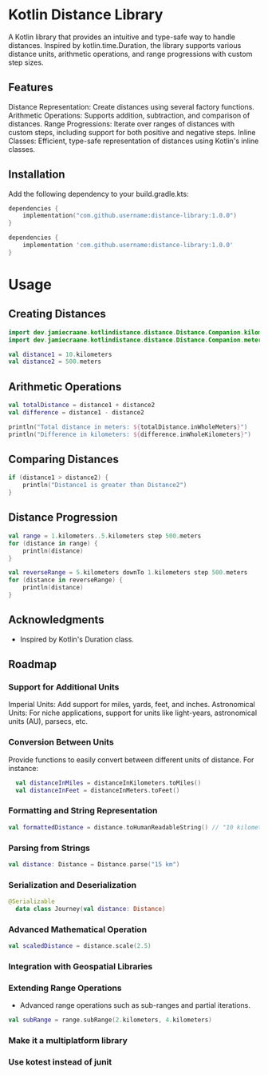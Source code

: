 # Kotlin Distance Library

A Kotlin library that provides an intuitive and type-safe way to handle distances. Inspired by kotlin.time.Duration, the
library supports various distance units, arithmetic operations, and range progressions with custom step sizes.

## Features

Distance Representation: Create distances using several factory functions.
Arithmetic Operations: Supports addition, subtraction, and comparison of distances.
Range Progressions: Iterate over ranges of distances with custom steps, including support for both positive and negative
steps.
Inline Classes: Efficient, type-safe representation of distances using Kotlin's inline classes.

## Installation

Add the following dependency to your build.gradle.kts:

```kotlin
dependencies {
    implementation("com.github.username:distance-library:1.0.0")
}
```

```groovy
dependencies {
    implementation 'com.github.username:distance-library:1.0.0'
}
```

# Usage

## Creating Distances

```kotlin
import dev.jamiecraane.kotlindistance.distance.Distance.Companion.kilometers
import dev.jamiecraane.kotlindistance.distance.Distance.Companion.meters

val distance1 = 10.kilometers
val distance2 = 500.meters
```

## Arithmetic Operations

```kotlin
val totalDistance = distance1 + distance2
val difference = distance1 - distance2

println("Total distance in meters: ${totalDistance.inWholeMeters}")
println("Difference in kilometers: ${difference.inWholeKilometers}")
```

## Comparing Distances

```kotlin
if (distance1 > distance2) {
    println("Distance1 is greater than Distance2")
}
```

## Distance Progression

```kotlin
val range = 1.kilometers..5.kilometers step 500.meters
for (distance in range) {
    println(distance)
}

val reverseRange = 5.kilometers downTo 1.kilometers step 500.meters
for (distance in reverseRange) {
    println(distance)
}
```

## Acknowledgments
- Inspired by Kotlin's Duration class.

## Roadmap

### Support for Additional Units
   Imperial Units: Add support for miles, yards, feet, and inches.
   Astronomical Units: For niche applications, support for units like light-years, astronomical units (AU), parsecs, etc.

### Conversion Between Units
   Provide functions to easily convert between different units of distance. For instance:

```kotlin
  val distanceInMiles = distanceInKilometers.toMiles()
  val distanceInFeet = distanceInMeters.toFeet()
``` 

### Formatting and String Representation

```kotlin
val formattedDistance = distance.toHumanReadableString() // "10 kilometers" or "10 km"
```

### Parsing from Strings

```kotlin
val distance: Distance = Distance.parse("15 km")
```

### Serialization and Deserialization

```kotlin
@Serializable
  data class Journey(val distance: Distance)
```

### Advanced Mathematical Operation

```kotlin
val scaledDistance = distance.scale(2.5)
```

### Integration with Geospatial Libraries

### Extending Range Operations
   - Advanced range operations such as sub-ranges and partial iterations.

```kotlin
val subRange = range.subRange(2.kilometers, 4.kilometers)
```

### Make it a multiplatform library

### Use kotest instead of junit
